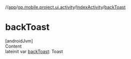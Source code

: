//[app](../../../index.md)/[op.mobile.project.ui.activity](../index.md)/[IndexActivity](index.md)/[backToast](back-toast.md)



# backToast  
[androidJvm]  
Content  
lateinit var [backToast](back-toast.md): Toast  



